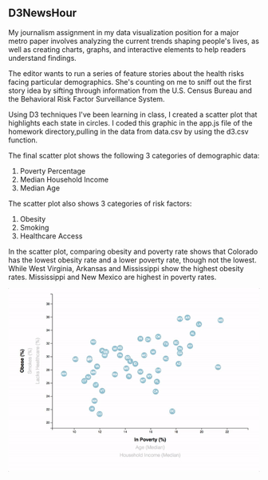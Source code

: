 ## D3NewsHour

My journalism assignment in my data visualization position for a major metro paper involves analyzing the current trends shaping people's lives, as well as creating charts, graphs, and interactive elements to help readers understand findings.

The editor wants to run a series of feature stories about the health risks facing particular demographics. She's counting on me to sniff out the first story idea by sifting through information from the U.S. Census Bureau and the Behavioral Risk Factor Surveillance System.

Using D3 techniques I've been learning in class, I created a scatter plot that highlights each state in circles.  I coded this graphic in the app.js file of the homework directory,pulling in the data from data.csv by using the d3.csv function. 

The final scatter plot shows the following 3 categories of demographic data:
1. Poverty Percentage
2. Median Household Income
3. Median Age

The scatter plot also shows 3 categories of risk factors:
1. Obesity
2. Smoking
3. Healthcare Access 

In the scatter plot, comparing obesity and poverty rate shows that Colorado has the lowest obesity rate and a lower poverty rate, though not the lowest. While  West Virginia, Arkansas and Mississippi show the highest obesity rates. Mississippi and New Mexico are highest in poverty rates. 

![image](https://github.com/saramclean17/UCI_Homework_McLean/blob/master/D3-Challenge/Images/7-animated-scatter.gif)
